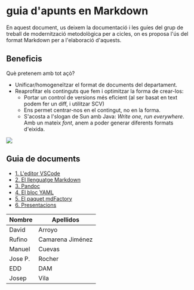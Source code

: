 # guia d'apunts en Markdown

En aquest document, us deixem la documentació i les guíes del grup de treball de modernització metodològica per a cicles, on es proposa l'ús del format Markdown per a l'elaboració d'aquests.

## Beneficis

Què pretenem amb tot açò?

* Unificar/homogeneïtzar el format de documents del departament.
* Reaprofitar els continguts que fem i optimitzar la forma de crear-los:
    * Portar un control de versions més eficient (al ser basat en text podem fer un diff, i utilitzar SCV)
    * Ens permet centrar-nos en el contingut, no en la forma.
    * S'acosta a l'slogan de Sun amb Java: *Write one, run everywhere*. Amb un mateix *font*, anem a poder generar diferents formats d'eixida.

![](img/anell.png)

## Guia de documents

* [1. L'editor VSCode](VSCode/VSCode.md)
* [2. El llenguatge Markdown](Markdown/Markdown.md)
* [3. Pandoc](Pandoc/IntroPandoc.md)
* [4. El bloc YAML](Pandoc/YAML.md)
* [5. El paquet mdFactory](mdFactory/mdfactory.md)
* [6. Presentacions](presentacions/guia.md)

|Nombre|Apellidos|
|------|---------|
|David|Arroyo|
|Rufino|Camarena Jiménez|
|Manuel|Cuevas|
|Jose P.|Rocher|
|EDD|DAM|
|Josep|Vila|
